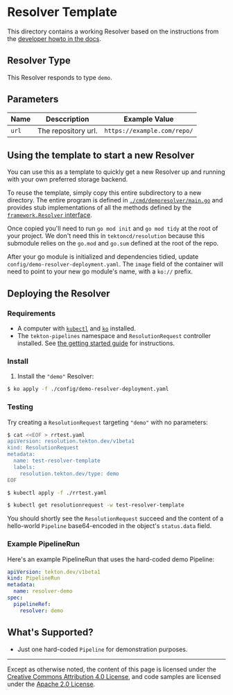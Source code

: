 # Resolver Template

This directory contains a working Resolver based on the instructions
from the [developer howto in the docs](../how-to-write-a-resolver.md).

## Resolver Type

This Resolver responds to type `demo`.

## Parameters

| Name   | Desccription                 | Example Value               |
|--------|------------------------------|-----------------------------|
| `url`  | The repository url.          | `https://example.com/repo/` |

## Using the template to start a new Resolver

You can use this as a template to quickly get a new Resolver up and
running with your own preferred storage backend.

To reuse the template, simply copy this entire subdirectory to a new
directory. The entire program is defined in
[`./cmd/demoresolver/main.go`](./cmd/demoresolver/main.go) and provides stub
implementations of all the methods defined by the [`framework.Resolver`
interface](../../pkg/resolution/resolver/framework/interface.go).

Once copied you'll need to run `go mod init` and `go mod tidy` at the root
of your project. We don't need this in `tektoncd/resolution` because this
submodule relies on the `go.mod` and `go.sum` defined at the root of the repo.

After your go module is initialized and dependencies tidied, update
`config/demo-resolver-deployment.yaml`. The `image` field of the container
will need to point to your new go module's name, with a `ko://` prefix.

## Deploying the Resolver

### Requirements

- A computer with
  [`kubectl`](https://kubernetes.io/docs/tasks/tools/#kubectl) and
  [`ko`](https://github.com/google/ko) installed.
- The `tekton-pipelines` namespace and `ResolutionRequest`
  controller installed. See [the getting started
  guide](./getting-started.md#step-3-install-tekton-resolution) for
  instructions.

### Install

1. Install the `"demo"` Resolver:

```bash
$ ko apply -f ./config/demo-resolver-deployment.yaml
```

### Testing

Try creating a `ResolutionRequest` targeting `"demo"` with no parameters:

```bash
$ cat <<EOF > rrtest.yaml
apiVersion: resolution.tekton.dev/v1beta1
kind: ResolutionRequest
metadata:
  name: test-resolver-template
  labels:
    resolution.tekton.dev/type: demo
EOF

$ kubectl apply -f ./rrtest.yaml

$ kubectl get resolutionrequest -w test-resolver-template
```

You should shortly see the `ResolutionRequest` succeed and the content of
a hello-world `Pipeline` base64-encoded in the object's `status.data`
field.

### Example PipelineRun

Here's an example PipelineRun that uses the hard-coded demo Pipeline:

```yaml
apiVersion: tekton.dev/v1beta1
kind: PipelineRun
metadata:
  name: resolver-demo
spec:
  pipelineRef:
    resolver: demo
```

## What's Supported?

- Just one hard-coded `Pipeline` for demonstration purposes.

---

Except as otherwise noted, the content of this page is licensed under the
[Creative Commons Attribution 4.0 License](https://creativecommons.org/licenses/by/4.0/),
and code samples are licensed under the
[Apache 2.0 License](https://www.apache.org/licenses/LICENSE-2.0).

